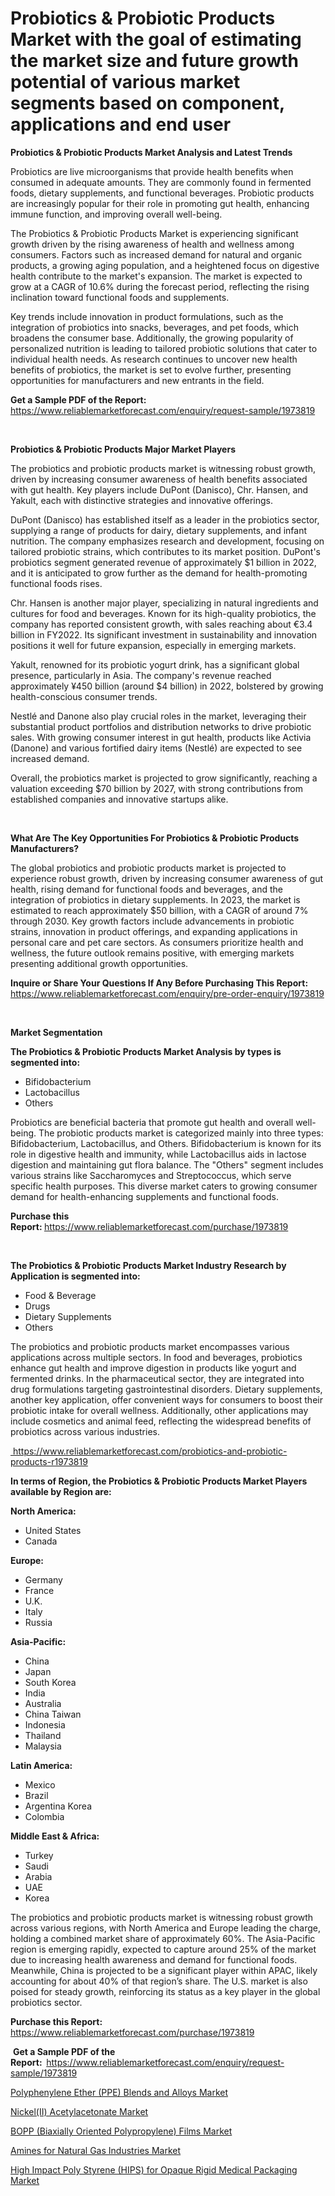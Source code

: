 <p><h1>Probiotics & Probiotic Products Market with the goal of estimating the market size and future growth potential of various market segments based on component, applications and end user</h1></p><p><strong>Probiotics & Probiotic Products Market Analysis and Latest Trends</strong></p>
<p><p>Probiotics are live microorganisms that provide health benefits when consumed in adequate amounts. They are commonly found in fermented foods, dietary supplements, and functional beverages. Probiotic products are increasingly popular for their role in promoting gut health, enhancing immune function, and improving overall well-being.</p><p>The Probiotics & Probiotic Products Market is experiencing significant growth driven by the rising awareness of health and wellness among consumers. Factors such as increased demand for natural and organic products, a growing aging population, and a heightened focus on digestive health contribute to the market's expansion. The market is expected to grow at a CAGR of 10.6% during the forecast period, reflecting the rising inclination toward functional foods and supplements.</p><p>Key trends include innovation in product formulations, such as the integration of probiotics into snacks, beverages, and pet foods, which broadens the consumer base. Additionally, the growing popularity of personalized nutrition is leading to tailored probiotic solutions that cater to individual health needs. As research continues to uncover new health benefits of probiotics, the market is set to evolve further, presenting opportunities for manufacturers and new entrants in the field.</p></p>
<p><strong>Get a Sample PDF of the Report:&nbsp;</strong> <a href="https://www.reliablemarketforecast.com/enquiry/request-sample/1973819?utm_campaign=1998&utm_medium=2&utm_source=Github&utm_content=ia&utm_term=03042025&utm_id=probiotics-probiotic-products">https://www.reliablemarketforecast.com/enquiry/request-sample/1973819</a></p>
<p>&nbsp;</p>
<p><strong>Probiotics & Probiotic Products Major Market Players</strong></p>
<p><p>The probiotics and probiotic products market is witnessing robust growth, driven by increasing consumer awareness of health benefits associated with gut health. Key players include DuPont (Danisco), Chr. Hansen, and Yakult, each with distinctive strategies and innovative offerings.</p><p>DuPont (Danisco) has established itself as a leader in the probiotics sector, supplying a range of products for dairy, dietary supplements, and infant nutrition. The company emphasizes research and development, focusing on tailored probiotic strains, which contributes to its market position. DuPont's probiotics segment generated revenue of approximately $1 billion in 2022, and it is anticipated to grow further as the demand for health-promoting functional foods rises.</p><p>Chr. Hansen is another major player, specializing in natural ingredients and cultures for food and beverages. Known for its high-quality probiotics, the company has reported consistent growth, with sales reaching about €3.4 billion in FY2022. Its significant investment in sustainability and innovation positions it well for future expansion, especially in emerging markets.</p><p>Yakult, renowned for its probiotic yogurt drink, has a significant global presence, particularly in Asia. The company's revenue reached approximately ¥450 billion (around $4 billion) in 2022, bolstered by growing health-conscious consumer trends.</p><p>Nestlé and Danone also play crucial roles in the market, leveraging their substantial product portfolios and distribution networks to drive probiotic sales. With growing consumer interest in gut health, products like Activia (Danone) and various fortified dairy items (Nestlé) are expected to see increased demand.</p><p>Overall, the probiotics market is projected to grow significantly, reaching a valuation exceeding $70 billion by 2027, with strong contributions from established companies and innovative startups alike.</p></p>
<p>&nbsp;</p>
<p><strong>What Are The Key Opportunities For Probiotics & Probiotic Products Manufacturers?</strong></p>
<p><p>The global probiotics and probiotic products market is projected to experience robust growth, driven by increasing consumer awareness of gut health, rising demand for functional foods and beverages, and the integration of probiotics in dietary supplements. In 2023, the market is estimated to reach approximately $50 billion, with a CAGR of around 7% through 2030. Key growth factors include advancements in probiotic strains, innovation in product offerings, and expanding applications in personal care and pet care sectors. As consumers prioritize health and wellness, the future outlook remains positive, with emerging markets presenting additional growth opportunities.</p></p>
<p><strong>Inquire or Share Your Questions If Any Before Purchasing This Report:</strong> <a href="https://www.reliablemarketforecast.com/enquiry/pre-order-enquiry/1973819?utm_campaign=1998&utm_medium=2&utm_source=Github&utm_content=ia&utm_term=03042025&utm_id=probiotics-probiotic-products">https://www.reliablemarketforecast.com/enquiry/pre-order-enquiry/1973819</a></p>
<p>&nbsp;</p>
<p><strong>Market Segmentation</strong></p>
<p><strong>The Probiotics & Probiotic Products Market Analysis by types is segmented into:</strong></p>
<p><ul><li>Bifidobacterium</li><li>Lactobacillus</li><li>Others</li></ul></p>
<p><p>Probiotics are beneficial bacteria that promote gut health and overall well-being. The probiotic products market is categorized mainly into three types: Bifidobacterium, Lactobacillus, and Others. Bifidobacterium is known for its role in digestive health and immunity, while Lactobacillus aids in lactose digestion and maintaining gut flora balance. The "Others" segment includes various strains like Saccharomyces and Streptococcus, which serve specific health purposes. This diverse market caters to growing consumer demand for health-enhancing supplements and functional foods.</p></p>
<p><strong>Purchase this Report:&nbsp;</strong><a href="https://www.reliablemarketforecast.com/purchase/1973819?utm_campaign=1998&utm_medium=2&utm_source=Github&utm_content=ia&utm_term=03042025&utm_id=probiotics-probiotic-products">https://www.reliablemarketforecast.com/purchase/1973819</a></p>
<p>&nbsp;</p>
<p><strong>The Probiotics & Probiotic Products Market Industry Research by Application is segmented into:</strong></p>
<p><ul><li>Food & Beverage</li><li>Drugs</li><li>Dietary Supplements</li><li>Others</li></ul></p>
<p><p>The probiotics and probiotic products market encompasses various applications across multiple sectors. In food and beverages, probiotics enhance gut health and improve digestion in products like yogurt and fermented drinks. In the pharmaceutical sector, they are integrated into drug formulations targeting gastrointestinal disorders. Dietary supplements, another key application, offer convenient ways for consumers to boost their probiotic intake for overall wellness. Additionally, other applications may include cosmetics and animal feed, reflecting the widespread benefits of probiotics across various industries.</p></p>
<p><a href="https://www.reliablemarketforecast.com/probiotics-and-probiotic-products-r1973819?utm_campaign=1998&utm_medium=2&utm_source=Github&utm_content=ia&utm_term=03042025&utm_id=probiotics-probiotic-products">&nbsp;https://www.reliablemarketforecast.com/probiotics-and-probiotic-products-r1973819</a></p>
<p><strong>In terms of Region, the Probiotics & Probiotic Products Market Players available by Region are:</strong></p>
<p>
    <p> <strong> North America: </strong>
        <ul>
            <li>United States</li>
            <li>Canada</li>
        </ul>
        </p> 
    <p> <strong> Europe: </strong>
        <ul>
            <li>Germany</li>
            <li>France</li>
            <li>U.K.</li>
            <li>Italy</li>
            <li>Russia</li>
        </ul>
        </p> 
    <p> <strong> Asia-Pacific: </strong>
        <ul>
            <li>China</li>
            <li>Japan</li>
            <li>South Korea</li>
            <li>India</li>
            <li>Australia</li>
            <li>China Taiwan</li>
            <li>Indonesia</li>
            <li>Thailand</li>
            <li>Malaysia</li>
        </ul>
        </p> 
    <p> <strong> Latin America: </strong>
        <ul>
            <li>Mexico</li>
            <li>Brazil</li>
            <li>Argentina Korea</li>
            <li>Colombia</li>
        </ul>
        </p> 
    <p> <strong> Middle East & Africa: </strong>
        <ul>
            <li>Turkey</li>
            <li>Saudi</li>
            <li>Arabia</li>
            <li>UAE</li>
            <li>Korea</li>
        </ul>
    </p>
    </p>
<p><p>The probiotics and probiotic products market is witnessing robust growth across various regions, with North America and Europe leading the charge, holding a combined market share of approximately 60%. The Asia-Pacific region is emerging rapidly, expected to capture around 25% of the market due to increasing health awareness and demand for functional foods. Meanwhile, China is projected to be a significant player within APAC, likely accounting for about 40% of that region’s share. The U.S. market is also poised for steady growth, reinforcing its status as a key player in the global probiotics sector.</p></p>
<p><strong>Purchase this Report: </strong><a href="https://www.reliablemarketforecast.com/purchase/1973819?utm_campaign=1998&utm_medium=2&utm_source=Github&utm_content=ia&utm_term=03042025&utm_id=probiotics-probiotic-products">https://www.reliablemarketforecast.com/purchase/1973819</a></p>
<p>&nbsp;<strong>Get a Sample PDF of the Report:&nbsp;&nbsp;</strong><a href="https://www.reliablemarketforecast.com/enquiry/request-sample/1973819?utm_campaign=1998&utm_medium=2&utm_source=Github&utm_content=ia&utm_term=03042025&utm_id=probiotics-probiotic-products">https://www.reliablemarketforecast.com/enquiry/request-sample/1973819</a></p>
<p><strong></strong></p>
<p><p><a href="https://github.com/keohannchavo/Market-Research-Report-List-1/blob/main/polyphenylene-ether-ppe-blends-and-alloys-market.md?utm_campaign=1998&utm_medium=2&utm_source=Github&utm_content=ia&utm_term=03042025&utm_id=probiotics-probiotic-products">Polyphenylene Ether (PPE) Blends and Alloys Market</a></p><p><a href="https://github.com/janotjuljo/Market-Research-Report-List-1/blob/main/nickelii-acetylacetonate-market.md?utm_campaign=1998&utm_medium=2&utm_source=Github&utm_content=ia&utm_term=03042025&utm_id=probiotics-probiotic-products">Nickel(II) Acetylacetonate Market</a></p><p><a href="https://github.com/dukerghostki/Market-Research-Report-List-1/blob/main/bopp-biaxially-oriented-polypropylene-films-market.md?utm_campaign=1998&utm_medium=2&utm_source=Github&utm_content=ia&utm_term=03042025&utm_id=probiotics-probiotic-products">BOPP (Biaxially Oriented Polypropylene) Films Market</a></p><p><a href="https://github.com/ssaradulai/Market-Research-Report-List-1/blob/main/amines-for-natural-gas-industries-market.md?utm_campaign=1998&utm_medium=2&utm_source=Github&utm_content=ia&utm_term=03042025&utm_id=probiotics-probiotic-products">Amines for Natural Gas Industries Market</a></p><p><a href="https://github.com/taveyasenay/Market-Research-Report-List-1/blob/main/high-impact-poly-styrene-hips-for-opaque-rigid-medical-packaging-market.md?utm_campaign=1998&utm_medium=2&utm_source=Github&utm_content=ia&utm_term=03042025&utm_id=probiotics-probiotic-products">High Impact Poly Styrene (HIPS) for Opaque Rigid Medical Packaging Market</a></p></p>